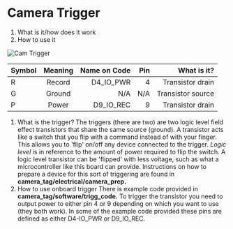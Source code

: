# Camera Trigger
1. What is it/how does it work
2. How to use it

![Cam Trigger](https://user-images.githubusercontent.com/52707386/63304094-b63f5e80-c296-11e9-8e68-4f7866a1bdb1.jpg)

| Symbol        | Meaning       | Name on Code  | Pin       | What is it?       |
| ------------- |:-------------:| -------------:|-------------:|----------------:  |
| R             | Record        | D4_IO_PWR     | 4  |Transistor drain  |
| G             | Ground        | N/A           | N/A |Transistor source  |
| P             | Power         | D9_IO_REC     | 9  |Transistor drain  |

1. What is the trigger?
   The triggers (there are two) are two logic level field effect transistors that share the same source (ground). A transistor acts like a switch that you flip with a command instead of with your finger. This allows you to 'flip' on/off any device connected to the trigger. *Logic level* is in reference to the amount of power required to flip the switch. A logic level transistor can be 'flipped' with less voltage, such as what a microcontroller like this board can provide. Instructions on how to prepare a device for this sort of triggering are found in **camera_tag/electrical/camera_prep.**
2. How to use onboard trigger
   There is example code provided in **camera_tag/software/trigg_code.** To trigger the transistor you need to output power to either pin 4 or 9 depending on which you want to use (they both work). In some of the example code provided these pins are defined as either D4-IO_PWR or D9_IO_REC.
